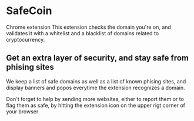 # SafeCoin
Chrome extension This extension checks the domain you're on, and validates it with a whitelist and a blacklist of domains related to cryptocurrency.


<h2>Get an extra layer of security, and stay safe from phising sites</h2>
<p>We keep a list of safe domains as well as a list of known phising sites, and display banners and popos everytime the extension recognizes a domain.</p>

<p>Don't forget to help by sending more websites, either to report them or to flag them as safe, by hitting the extension icon on the upper rigt corner of your browser</p>
